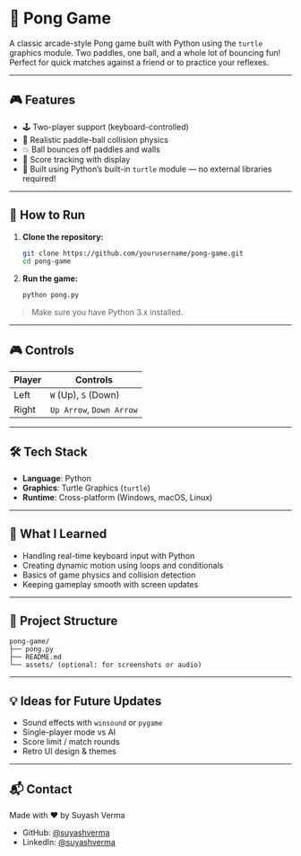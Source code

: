 # 🏓 Pong Game

A classic arcade-style Pong game built with Python using the `turtle` graphics module. Two paddles, one ball, and a whole lot of bouncing fun! Perfect for quick matches against a friend or to practice your reflexes.

---

## 🎮 Features

* 🕹️ Two-player support (keyboard-controlled)
* 🎯 Realistic paddle-ball collision physics
* 💥 Ball bounces off paddles and walls
* 🧠 Score tracking with display
* 🐢 Built using Python’s built-in `turtle` module — no external libraries required!

---

## 🚀 How to Run

1. **Clone the repository:**

   ```bash
   git clone https://github.com/yourusername/pong-game.git
   cd pong-game
   ```

2. **Run the game:**

   ```bash
   python pong.py
   ```

> Make sure you have Python 3.x installed.

---

## 🎮 Controls

| Player | Controls                 |
| ------ | ------------------------ |
| Left   | `W` (Up), `S` (Down)     |
| Right  | `Up Arrow`, `Down Arrow` |

---

## 🛠️ Tech Stack

* **Language**: Python
* **Graphics**: Turtle Graphics (`turtle`)
* **Runtime**: Cross-platform (Windows, macOS, Linux)

---

## 🧠 What I Learned

* Handling real-time keyboard input with Python
* Creating dynamic motion using loops and conditionals
* Basics of game physics and collision detection
* Keeping gameplay smooth with screen updates


---

## 📂 Project Structure

```
pong-game/
├── pong.py
├── README.md
└── assets/ (optional: for screenshots or audio)
```

---

## 💡 Ideas for Future Updates

* Sound effects with `winsound` or `pygame`
* Single-player mode vs AI
* Score limit / match rounds
* Retro UI design & themes

---

## 📬 Contact

Made with ❤️ by Suyash Verma

* GitHub: [@suyashverma](https://github.com/suyashverma)
* LinkedIn: [@suyashverma](www.linkedin.com/in/suyash-verma-6479b72b6)

